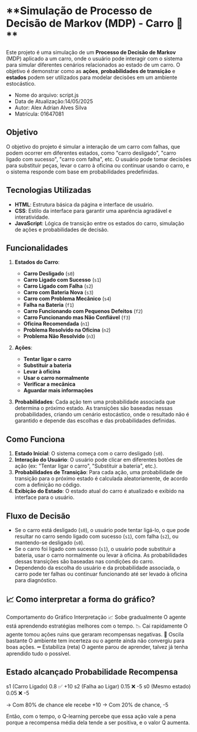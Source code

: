 # **Simulação de Processo de Decisão de Markov (MDP) - Carro 🚗 **

Este projeto é uma simulação de um **Processo de Decisão de Markov** (MDP) aplicado a um carro, onde o usuário pode interagir com o sistema para simular diferentes cenários relacionados ao estado de um carro. O objetivo é demonstrar como as **ações**, **probabilidades de transição** e **estados** podem ser utilizados para modelar decisões em um ambiente estocástico.



 * Nome do arquivo: script.js
 * Data de Atualização:14/05/2025 
 * Autor: Alex Adrian Alves Silva
 * Matrícula: 01647081
   
## **Objetivo**

O objetivo do projeto é simular a interação de um carro com falhas, que podem ocorrer em diferentes estados, como "carro desligado", "carro ligado com sucesso", "carro com falha", etc. O usuário pode tomar decisões para substituir peças, levar o carro à oficina ou continuar usando o carro, e o sistema responde com base em probabilidades predefinidas.

## **Tecnologias Utilizadas**

- **HTML**: Estrutura básica da página e interface de usuário.
- **CSS**: Estilo da interface para garantir uma aparência agradável e interatividade.
- **JavaScript**: Lógica de transição entre os estados do carro, simulação de ações e probabilidades de decisão.
  
## **Funcionalidades**

1. **Estados do Carro**:
   - **Carro Desligado** (`s0`)
   - **Carro Ligado com Sucesso** (`s1`)
   - **Carro Ligado com Falha** (`s2`)
   - **Carro com Bateria Nova** (`s3`)
   - **Carro com Problema Mecânico** (`s4`)
   - **Falha na Bateria** (`f1`)
   - **Carro Funcionando com Pequenos Defeitos** (`f2`)
   - **Carro Funcionando mas Não Confiável** (`f3`)
   - **Oficina Recomendada** (`n1`)
   - **Problema Resolvido na Oficina** (`n2`)
   - **Problema Não Resolvido** (`n3`)

2. **Ações**:
   - **Tentar ligar o carro**
   - **Substituir a bateria**
   - **Levar à oficina**
   - **Usar o carro normalmente**
   - **Verificar a mecânica**
   - **Aguardar mais informações**

3. **Probabilidades**:
   Cada ação tem uma probabilidade associada que determina o próximo estado. As transições são baseadas nessas probabilidades, criando um cenário estocástico, onde o resultado não é garantido e depende das escolhas e das probabilidades definidas.

## **Como Funciona**

1. **Estado Inicial**: O sistema começa com o carro desligado (`s0`).
2. **Interação do Usuário**: O usuário pode clicar em diferentes botões de ação (ex: "Tentar ligar o carro", "Substituir a bateria", etc.).
3. **Probabilidades de Transição**: Para cada ação, uma probabilidade de transição para o próximo estado é calculada aleatoriamente, de acordo com a definição no código.
4. **Exibição do Estado**: O estado atual do carro é atualizado e exibido na interface para o usuário.

## **Fluxo de Decisão**

- Se o carro está desligado (`s0`), o usuário pode tentar ligá-lo, o que pode resultar no carro sendo ligado com sucesso (`s1`), com falha (`s2`), ou mantendo-se desligado (`s0`).
- Se o carro foi ligado com sucesso (`s1`), o usuário pode substituir a bateria, usar o carro normalmente ou levar à oficina. As probabilidades dessas transições são baseadas nas condições do carro.
- Dependendo da escolha do usuário e da probabilidade associada, o carro pode ter falhas ou continuar funcionando até ser levado à oficina para diagnóstico.

## **📈 Como interpretar a forma do gráfico?**
Comportamento do Gráfico	Interpretação
📈 Sobe gradualmente	O agente está aprendendo estratégias melhores com o tempo.
📉 Cai rapidamente	O agente tomou ações ruins que geraram recompensas negativas.
🔁 Oscila bastante	O ambiente tem incerteza ou o agente ainda não convergiu para boas ações.
➖ Estabiliza (reta)	O agente parou de aprender, talvez já tenha aprendido tudo o possível.

## **Estado alcançado	Probabilidade	Recompensa**
s1 (Carro Ligado)	0.8	✅ +10
s2 (Falha ao Ligar)	0.15	❌ -5
s0 (Mesmo estado)	0.05	❌ -5

→ Com 80% de chance ele recebe +10
→ Com 20% de chance, -5

Então, com o tempo, o Q-learning percebe que essa ação vale a pena porque a recompensa média dela tende a ser positiva, e o valor Q aumenta.
